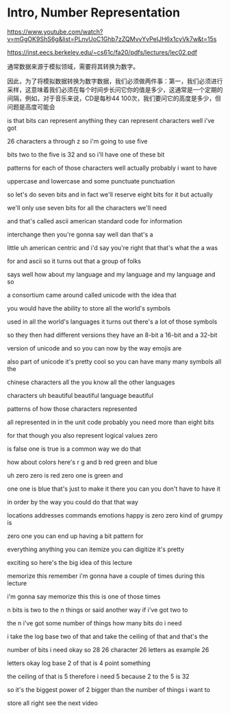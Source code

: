 # Intro, Number Representation

https://www.youtube.com/watch?v=mGgOK9ShS6g&list=PLnvUoC1Ghb7zZQMvvYvPeIJH6x1cyVk7w&t=15s

https://inst.eecs.berkeley.edu/~cs61c/fa20/pdfs/lectures/lec02.pdf

通常数据来源于模拟领域，需要将其转换为数字。

因此，为了将模拟数据转换为数字数据，我们必须做两件事：第一，我们必须进行采样，这意味着我们必须在每个时间步长问它你的值是多少，这通常是一个定期的间隔，例如，对于音乐来说，CD是每秒44 100次，我们要问它的高度是多少，但问题是高度可能会

is that bits can represent anything they can represent characters well i've got

26 characters a through z so i'm going to use five

bits two to the five is 32 and so i'll have one of these bit

patterns for each of those characters well actually probably i want to have

uppercase and lowercase and some punctuate punctuation

so let's do seven bits and in fact we'll reserve eight bits for it but actually

we'll only use seven bits for all the characters we'll need

and that's called ascii american standard code for information

interchange then you're gonna say well dan that's a

little uh american centric and i'd say you're right that that's what the a was

for and ascii so it turns out that a group of folks

says well how about my language and my language and my language and so

a consortium came around called unicode with the idea that

you would have the ability to store all the world's symbols

used in all the world's languages it turns out there's a lot of those symbols

so they then had different versions they have an 8-bit a 16-bit and a 32-bit

version of unicode and so you can now by the way emojis are

also part of unicode it's pretty cool so you can have many many symbols all the

chinese characters all the you know all the other languages

characters uh beautiful beautiful language beautiful

patterns of how those characters represented

all represented in in the unit code probably you need more than eight bits

for that though you also represent logical values zero

is false one is true is a common way we do that

how about colors here's r g and b red green and blue

uh zero zero is red zero one is green and

one one is blue that's just to make it there you can you don't have to have it

in order by the way you could do that that way

locations addresses commands emotions happy is zero zero kind of grumpy is

zero one you can end up having a bit pattern for

everything anything you can itemize you can digitize it's pretty

exciting so here's the big idea of this lecture

memorize this remember i'm gonna have a couple of times during this lecture

i'm gonna say memorize this this is one of those times

n bits is two to the n things or said another way if i've got two to

the n i've got some number of things how many bits do i need

i take the log base two of that and take the ceiling of that and that's the

number of bits i need okay so 28 26 character 26 letters as example 26

letters okay log base 2 of that is 4 point something

the ceiling of that is 5 therefore i need 5 because 2 to the 5 is 32

so it's the biggest power of 2 bigger than the number of things i want to

store all right see the next video
